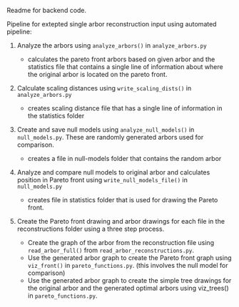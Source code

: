 Readme for backend code.

Pipeline for extepted single arbor reconstruction input using automated pipeline:  
1. Analyze the arbors using `analyze_arbors()` in `analyze_arbors.py`  
    - calculates the pareto front arbors based on given arbor and the statistics file that contains a single line of information about where the original arbor is located on the pareto front.  

2. Calculate scaling distances using `write_scaling_dists()` in `analyze_arbors.py`  
    - creates scaling distance file that has a single line of information in the statistics folder  

3. Create and save null models using `analyze_null_models()` in `null_models.py`. These are randomly generated arbors used for comparison.  
    - creates a file in null-models folder that contains the random arbor  

4. Analyze and compare null models to original arbor and calculates position in Pareto front using `write_null_models_file()` in `null_models.py`
    - creates file in statistics folder that is used for drawing the Pareto front.

5. Create the Pareto front drawing and arbor drawings for each file in the reconstructions folder using a three step process.
    - Create the graph of the arbor from the reconstruction file using `read_arbor_full()` from `read_arbor_reconstructions.py`.
    - Use the generated arbor graph to create the Pareto front graph using `viz_front()` in `pareto_functions.py`. (this involves the null model for comparison)
    - Use the generated arbor graph to create the simple tree drawings for the original arbor and the generated optimal arbors using viz_trees() in `pareto_functions.py`.